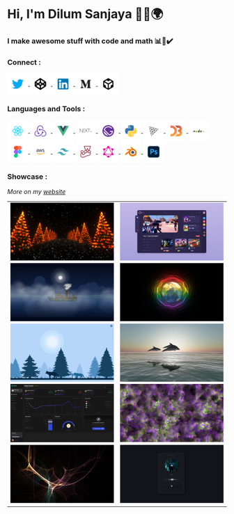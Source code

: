 <h1 align="left">Hi, I'm Dilum Sanjaya 🖖🏽🌍</h1>
<h3 align="left">I make awesome stuff with code and math 📊📐✔️</h3>  

<h3 align="left">Connect :</h3>
<p align="left">
<a href="https://twitter.com/DilumSanjaya" target="blank">
<img align="center" src="https://github.com/dilums/dilums/blob/main/images/twitter.svg" alt="dilumsanjaya twitter" height="48"  />
</a>
<a href="https://codepen.io/dilums" target="blank">
<img align="center" src="https://github.com/dilums/dilums/blob/main/images/codepen.svg" alt="dilumsanjaya codepen" height="48"  />
</a>
<a href="https://www.linkedin.com/in/dilumsanjaya" target="blank">
<img align="center" src="https://github.com/dilums/dilums/blob/main/images/linkedin.svg" alt="dilumsanjaya markdown" height="48"  />
</a>
<a href="https://dilums.medium.com" target="blank">
<img align="center" src="https://github.com/dilums/dilums/blob/main/images/medium.svg" alt="dilumsanjaya medium" height="48"  />
</a>
<a href="https://codesandbox.io/u/dilums" target="blank">
<img align="center" src="https://github.com/dilums/dilums/blob/main/images/codesandbox.svg" alt="dilumsanjaya codesandbox" height="48"  />
</a>
</p>

<h3 align="left">Languages and Tools :</h3>
<p align="left">
<a href="https://reactjs.org" target="blank">
<img align="center" src="https://github.com/dilums/dilums/blob/main/images/react.svg" alt="react" height="48"  />
</a>
<a href="https://redux.js.org" target="blank">
<img align="center" src="https://github.com/dilums/dilums/blob/main/images/redux.svg" alt="redux" height="48"  />
</a>
<a href="https://vuejs.org" target="blank">
<img align="center" src="https://github.com/dilums/dilums/blob/main/images/vue.svg" alt="vue" height="48"  />
</a>
<a href="https://nextjs.org" target="blank">
<img align="center" src="https://github.com/dilums/dilums/blob/main/images/next.svg" alt="next" height="48"  />
</a>
<a href="https://www.gatsbyjs.com" target="blank">
<img align="center" src="https://github.com/dilums/dilums/blob/main/images/gatsby.svg" alt="gatsby" height="48"  />
</a>
<a href="https://www.python.org" target="blank">
<img align="center" src="https://github.com/dilums/dilums/blob/main/images/python.svg" alt="python" height="48"  />
</a>
<a href="https://threejs.org" target="blank">
<img align="center" src="https://github.com/dilums/dilums/blob/main/images/three.svg" alt="three" height="48"  />
</a>
<a href="https://d3js.org" target="blank">
<img align="center" src="https://github.com/dilums/dilums/blob/main/images/d3.svg" alt="d3" height="48"  />
</a>
<a href="https://nodejs.org" target="blank">
<img align="center" src="https://github.com/dilums/dilums/blob/main/images/node.svg" alt="node.js" height="48"  />
</a>
<a href="https://www.figma.com" target="blank">
<img align="center" src="https://github.com/dilums/dilums/blob/main/images/figma.svg" alt="figma" height="48"  />
</a>
<a href="https://aws.amazon.com" target="blank">
<img align="center" src="https://github.com/dilums/dilums/blob/main/images/aws.svg" alt="aws" height="48"  />
</a>
<a href="https://tailwindcss.com/" target="blank">
<img align="center" src="https://github.com/dilums/dilums/blob/main/images/tailwind.svg" alt="tailwind" height="48"  />
</a>
<a href="https://jestjs.io" target="blank">
<img align="center" src="https://github.com/dilums/dilums/blob/main/images/jest.svg" alt="jest" height="48"  />
</a>
<a href="https://graphql.org" target="blank">
<img align="center" src="https://github.com/dilums/dilums/blob/main/images/graphql.svg" alt="graphql" height="48"  />
</a>
<a href="https://www.blender.org" target="blank">
<img align="center" src="https://github.com/dilums/dilums/blob/main/images/blender.svg" alt="blender" height="48"  />
</a>
<a href="https://www.adobe.com/products/photoshop.html" target="blank">
<img align="center" src="https://github.com/dilums/dilums/blob/main/images/photoshop.svg" alt="photoshop" height="48"  />
</a>
</p>


<h3 align="left">Showcase :</h3>  

*More on my [website](https://dilum.dev)*  

| | | 
:-------------------------:|:-------------------------:
<a href="https://dilum.dev/christmas-lights" target="blank"><img align="center" src="https://github.com/dilums/dilums/blob/main/images/christmas-lights.png" alt="christmas lights"/></a>  |  <a href="https://dilum.dev/react-streaming-dashboard" target="blank"><img align="center" src="https://github.com/dilums/dilums/blob/main/images/react-streaming-dashboard.png" alt="react streaming"/></a>
<a href="https://dilum.dev/lost-at-sea" target="blank"><img align="center" src="https://github.com/dilums/dilums/blob/main/images/lost-at-sea.png" alt="lost at sea"/></a>  |  <a href="https://dilum.dev/unity" target="blank"><img align="center" src="https://github.com/dilums/dilums/blob/main/images/unity.png" alt="unity"/></a>
<a href="https://dilum.dev/react-monochromatic-landscape-generator" target="blank"><img align="center" src="https://github.com/dilums/dilums/blob/main/images/react-monochromatic-landscape-generator.png" alt="react monochromatic"/></a>  |  <a href="https://dilum.dev/dolphins-at-dawn" target="blank"><img align="center" src="https://github.com/dilums/dilums/blob/main/images/dolphins-at-dawn.png" alt="dolphins dawn"/></a>
<a href="https://dilum.dev/responsive-react-dashboard" target="blank"><img align="center" src="https://github.com/dilums/dilums/blob/main/images/responsive-react-dashboard.png " alt="react dashboard"/></a>  |  <a href="https://dilum.dev/wildfire" target="blank"><img align="center" src="https://github.com/dilums/dilums/blob/main/images/wildfire.png" alt="wildfire"/></a>
<a href="https://dilum.dev/random-attractors" target="blank"><img align="center" src="https://github.com/dilums/dilums/blob/main/images/random-attractors.png " alt="random attractors"/></a>  |  <a href="https://dilum.dev/music-player" target="blank"><img align="center" src="https://github.com/dilums/dilums/blob/main/images/music-player.png" alt="music player"/></a>
| | | 
